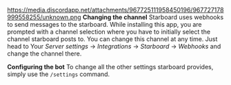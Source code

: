 https://media.discordapp.net/attachments/967725111958450196/967727178999558255/unknown.png
**Changing the channel**
Starboard uses webhooks to send messages to the starboard. While installing this app, you are prompted with a channel selection where you have to initially select the channel starboard posts to.
You can change this channel at any time. Just head to Your *Server settings* -> *Integrations* -> *Starboard* -> *Webhooks* and change the channel there.

**Configuring the bot**
To change all the other settings starboard provides, simply use the `/settings` command.
